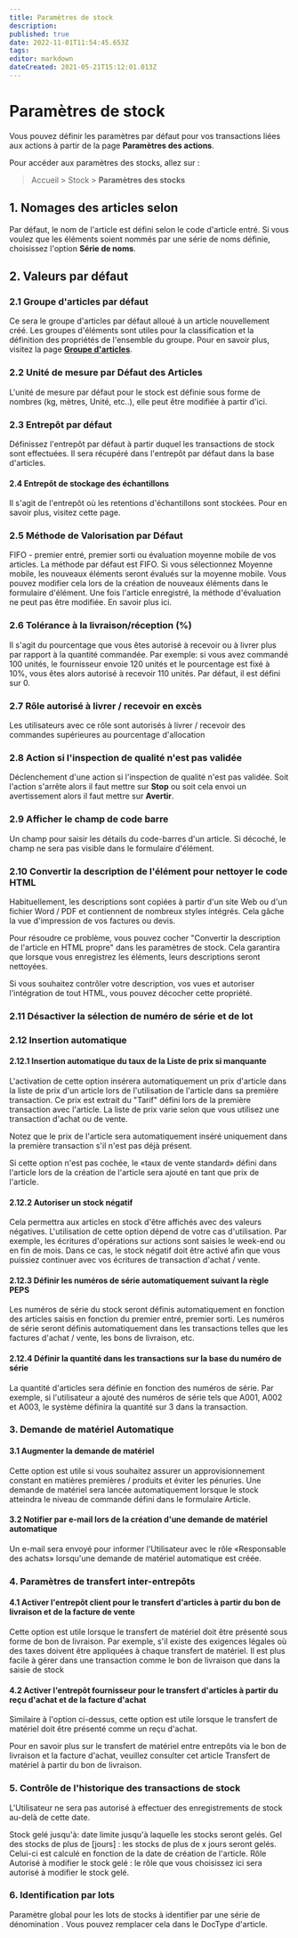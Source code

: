 ```yaml
---
title: Paramètres de stock
description: 
published: true
date: 2022-11-01T11:54:45.653Z
tags: 
editor: markdown
dateCreated: 2021-05-21T15:12:01.013Z
---
```


# Paramètres de stock
Vous pouvez définir les paramètres par défaut pour vos transactions liées aux actions à partir de la page **Paramètres des actions**.

Pour accéder aux paramètres des stocks, allez sur : 

> Accueil > Stock > **Paramètres des stocks**

## 1. Nomages des articles selon

Par défaut, le nom de l'article est défini selon le code d'article entré. Si vous voulez que les éléments soient nommés par une série de noms définie, choisissez l'option **Série de noms**.

## 2. Valeurs par défaut

### 2.1 Groupe d'articles par défaut

Ce sera le groupe d'articles par défaut alloué à un article nouvellement créé. Les groupes d'éléments sont utiles pour la classification et la définition des propriétés de l'ensemble du groupe. Pour en savoir plus, visitez la page **[Groupe d'articles](/fr/stocks/item-group)**.

### 2.2 Unité de mesure par Défaut des Articles

L'unité de mesure par défaut pour le stock est définie sous forme de nombres (kg, mètres, Unité, etc..), elle peut être modifiée à partir d'ici.

### 2.3 Entrepôt par défaut

Définissez l'entrepôt par défaut à partir duquel les transactions de stock sont effectuées. Il sera récupéré dans l'entrepôt par défaut dans la base d'articles.

#### 2.4 Entrepôt de stockage des échantillons

Il s'agit de l'entrepôt où les retentions d'échantillons sont stockées. Pour en savoir plus, visitez cette page.

### 2.5 Méthode de Valorisation par Défaut

FIFO - premier entré, premier sorti ou évaluation moyenne mobile de vos articles. La méthode par défaut est FIFO. Si vous sélectionnez Moyenne mobile, les nouveaux éléments seront évalués sur la moyenne mobile. Vous pouvez modifier cela lors de la création de nouveaux éléments dans le formulaire d'élément. Une fois l'article enregistré, la méthode d'évaluation ne peut pas être modifiée. En savoir plus ici.

### 2.6 Tolérance à la livraison/réception (%)

Il s'agit du pourcentage que vous êtes autorisé à recevoir ou à livrer plus par rapport à la quantité commandée. Par exemple: si vous avez commandé 100 unités, le fournisseur envoie 120 unités et le pourcentage est fixé à 10%, vous êtes alors autorisé à recevoir 110 unités. Par défaut, il est défini sur 0.

### 2.7 Rôle autorisé à livrer / recevoir en excès

Les utilisateurs avec ce rôle sont autorisés à livrer / recevoir des commandes supérieures au pourcentage d'allocation

### 2.8 Action si l'inspection de qualité n'est pas validée

Déclenchement d'une action si l'inspection de qualité n'est pas validée. Soit l'action s'arrête alors il faut mettre sur **Stop** ou soit cela envoi un avertissement alors il faut mettre sur **Avertir**.

### 2.9 Afficher le champ de code barre

Un champ pour saisir les détails du code-barres d'un article. Si décoché, le champ ne sera pas visible dans le formulaire d'élément.

### 2.10 Convertir la description de l'élément pour nettoyer le code HTML

Habituellement, les descriptions sont copiées à partir d'un site Web ou d'un fichier Word / PDF et contiennent de nombreux styles intégrés. Cela gâche la vue d'impression de vos factures ou devis.

Pour résoudre ce problème, vous pouvez cocher "Convertir la description de l'article en HTML propre" dans les paramètres de stock. Cela garantira que lorsque vous enregistrez les éléments, leurs descriptions seront nettoyées.

Si vous souhaitez contrôler votre description, vos vues et autoriser l'intégration de tout HTML, vous pouvez décocher cette propriété.

### 2.11 Désactiver la sélection de numéro de série et de lot

### 2.12 Insertion automatique

#### 2.12.1 Insertion automatique du taux de la Liste de prix si manquante

L'activation de cette option insérera automatiquement un prix d'article dans la liste de prix d'un article lors de l'utilisation de l'article dans sa première transaction. Ce prix est extrait du "Tarif" défini lors de la première transaction avec l'article. La liste de prix varie selon que vous utilisez une transaction d'achat ou de vente.

Notez que le prix de l'article sera automatiquement inséré uniquement dans la première transaction s'il n'est pas déjà présent.

Si cette option n'est pas cochée, le «taux de vente standard» défini dans l'article lors de la création de l'article sera ajouté en tant que prix de l'article.

#### 2.12.2 Autoriser un stock négatif

Cela permettra aux articles en stock d'être affichés avec des valeurs négatives. L'utilisation de cette option dépend de votre cas d'utilisation. Par exemple, les écritures d'opérations sur actions sont saisies le week-end ou en fin de mois. Dans ce cas, le stock négatif doit être activé afin que vous puissiez continuer avec vos écritures de transaction d'achat / vente.


#### 2.12.3 Définir les numéros de série automatiquement suivant la règle PEPS

Les numéros de série du stock seront définis automatiquement en fonction des articles saisis en fonction du premier entré, premier sorti. Les numéros de série seront définis automatiquement dans les transactions telles que les factures d'achat / vente, les bons de livraison, etc.


#### 2.12.4 Définir la quantité dans les transactions sur la base du numéro de série

La quantité d'articles sera définie en fonction des numéros de série. Par exemple, si l'utilisateur a ajouté des numéros de série tels que A001, A002 et A003, le système définira la quantité sur 3 dans la transaction.

### 3. Demande de matériel Automatique

#### 3.1 Augmenter la demande de matériel
Cette option est utile si vous souhaitez assurer un approvisionnement constant en matières premières / produits et éviter les pénuries. Une demande de matériel sera lancée automatiquement lorsque le stock atteindra le niveau de commande défini dans le formulaire Article.

#### 3.2 Notifier par e-mail lors de la création d'une demande de matériel automatique

Un e-mail sera envoyé pour informer l'Utilisateur avec le rôle «Responsable des achats» lorsqu'une demande de matériel automatique est créée.

### 4. Paramètres de transfert inter-entrepôts

#### 4.1 Activer l'entrepôt client pour le transfert d'articles à partir du bon de livraison et de la facture de vente

Cette option est utile lorsque le transfert de matériel doit être présenté sous forme de bon de livraison. Par exemple, s'il existe des exigences légales où des taxes doivent être appliquées à chaque transfert de matériel. Il est plus facile à gérer dans une transaction comme le bon de livraison que dans la saisie de stock

#### 4.2 Activer l'entrepôt fournisseur pour le transfert d'articles à partir du reçu d'achat et de la facture d'achat

Similaire à l'option ci-dessus, cette option est utile lorsque le transfert de matériel doit être présenté comme un reçu d'achat.

Pour en savoir plus sur le transfert de matériel entre entrepôts via le bon de livraison et la facture d'achat, veuillez consulter cet article Transfert de matériel à partir du bon de livraison.

### 5. Contrôle de l'historique des transactions de stock

L'Utilisateur ne sera pas autorisé à effectuer des enregistrements de stock au-delà de cette date.

Stock gelé jusqu'à: date limite jusqu'à laquelle les stocks seront gelés.
Gel des stocks de plus de [jours] : les stocks de plus de x jours seront gelés. Celui-ci est calculé en fonction de la date de création de l'article.
Rôle Autorisé à modifier le stock gelé : le rôle que vous choisissez ici sera autorisé à modifier le stock gelé.

### 6. Identification par lots

Paramètre global pour les lots de stocks à identifier par une série de dénomination . Vous pouvez remplacer cela dans le DocType d'article.
